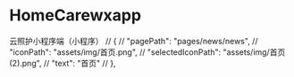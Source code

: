 # HomeCarewxapp

云照护小程序端（小程序）
 // {
      //   "pagePath": "pages/news/news",
      //   "iconPath": "assets/img/首页.png",
      //   "selectedIconPath": "assets/img/首页 (2).png",
      //   "text": "首页"
      // },